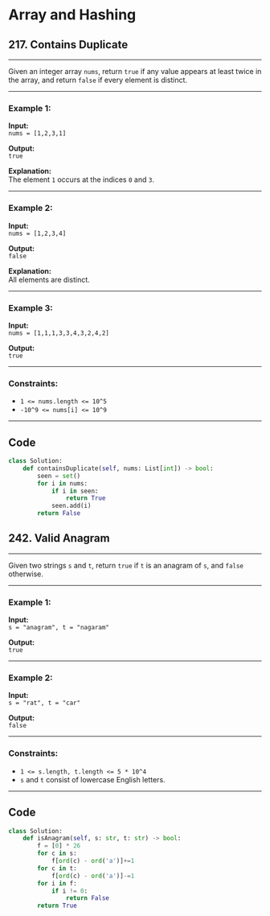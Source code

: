 # Array and Hashing


## 217. Contains Duplicate


---

Given an integer array `nums`, return `true` if any value appears at least twice in the array, and return `false` if every element is distinct.

---

### Example 1:
**Input:**  
`nums = [1,2,3,1]`  

**Output:**  
`true`  

**Explanation:**  
The element `1` occurs at the indices `0` and `3`.

---

### Example 2:
**Input:**  
`nums = [1,2,3,4]`  

**Output:**  
`false`  

**Explanation:**  
All elements are distinct.

---

### Example 3:
**Input:**  
`nums = [1,1,1,3,3,4,3,2,4,2]`  

**Output:**  
`true`

---


### Constraints:
- `1 <= nums.length <= 10^5`  
- `-10^9 <= nums[i] <= 10^9`

---

## Code 
```python
class Solution:
    def containsDuplicate(self, nums: List[int]) -> bool:
        seen = set()
        for i in nums:
            if i in seen:
                return True
            seen.add(i)
        return False
```


## 242. Valid Anagram


---

Given two strings `s` and `t`, return `true` if `t` is an anagram of `s`, and `false` otherwise.

---

### Example 1:
**Input:**  
`s = "anagram", t = "nagaram"`  

**Output:**  
`true`

---

### Example 2:
**Input:**  
`s = "rat", t = "car"`  

**Output:**  
`false`

---

### Constraints:
- `1 <= s.length, t.length <= 5 * 10^4`  
- `s` and `t` consist of lowercase English letters.  

---

## Code
```python
class Solution:
    def isAnagram(self, s: str, t: str) -> bool:
        f = [0] * 26
        for c in s:
            f[ord(c) - ord('a')]+=1
        for c in t:
            f[ord(c) - ord('a')]-=1
        for i in f:
            if i != 0:
                return False
        return True
```

